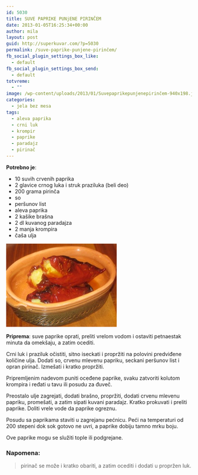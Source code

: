```yaml
---
id: 5030
title: SUVE PAPRIKE PUNjENE PIRINČEM
date: 2013-01-05T16:25:34+00:00
author: mila
layout: post
guid: http://superkuvar.com/?p=5030
permalink: /suve-paprike-punjene-pirinčem/
fb_social_plugin_settings_box_like:
  - default
fb_social_plugin_settings_box_send:
  - default
totvreme:
  - ""
image: /wp-content/uploads/2013/01/Suvepaprikepunjenepirinčem-940x198.jpg
categories:
  - jela bez mesa
tags:
  - aleva paprika
  - crni luk
  - krompir
  - paprike
  - paradajz
  - pirinač
---
```

**Potrebno je**:

  * 10 suvih crvenih paprika
  * 2 glavice crnog luka i struk praziluka (beli deo)
  * 200 grama pirinča
  * so
  * peršunov list
  * aleva paprika
  * 2 kašike brašna
  * 2 dl kuvanog paradajza
  * 2 manja krompira
  * čaša ulja

<img class="alignnone size-medium wp-image-5031" src="/wp-content/uploads/2013/01/Suvepaprikepunjenepirinčem-300x225.jpg" alt="Suvepaprikepunjenepirinčem" width="300" height="225" /> 

**Priprema**: suve paprike oprati, preliti vrelom vodom i ostaviti petnaestak minuta da omekšaju, a zatim ocediti.

Crni luk i praziluk očistiti, sitno iseckati i propržiti na polovini predviđene količine ulja. Dodati so, crvenu mlevenu papriku, seckani peršunov list i opran pirinač. Izmešati i kratko propržiti.

Pripremljenim nadevom puniti oceđene paprike, svaku zatvoriti kolutom krompira i ređati u tavu ili posudu za đuveč.

Preostalo ulje zagrejati, dodati brašno, propržiti, dodati crvenu mlevenu papriku, promešati, a zatim sipati kuvani paradajz. Kratko prokuvati i preliti paprike. Doliti vrele vode da paprike ogreznu.

Posudu sa paprikama staviti u zagrejanu pećnicu. Peći na temperaturi od 200 stepeni dok sok gotovo ne uvri, a paprike dobiju tamno mrku boju.

Ove paprike mogu se služiti tople ili podgrejane.

### Napomena:
> pirinač se može i kratko obariti, a zatim ocediti i dodati u propržen luk.